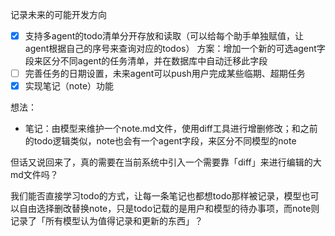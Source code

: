 记录未来的可能开发方向
- [x] 支持多agent的todo清单分开存放和读取（可以给每个助手单独赋值，让agent根据自己的序号来查询对应的todos）
    方案：增加一个新的可选agent字段来区分不同agent的任务清单，并在数据库中自动迁移此字段
- [ ] 完善任务的日期设置，未来agent可以push用户完成某些临期、超期任务
- [x] 实现笔记（note）功能

想法：
- 笔记：由模型来维护一个note.md文件，使用diff工具进行增删修改；和之前的todo逻辑类似，note也会有一个agent字段，来区分不同模型的note

但话又说回来了，真的需要在当前系统中引入一个需要靠「diff」来进行编辑的大md文件吗？

我们能否直接学习todo的方式，让每一条笔记也都想todo那样被记录，模型也可以自由选择删改替换note，只是todo记载的是用户和模型的待办事项，而note则记录了「所有模型认为值得记录和更新的东西」？